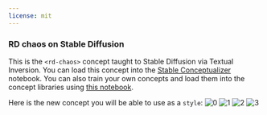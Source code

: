 ```yaml
---
license: mit
---
```

### RD chaos on Stable Diffusion
This is the `<rd-chaos>` concept taught to Stable Diffusion via Textual Inversion. You can load this concept into the [Stable Conceptualizer](https://colab.research.google.com/github/huggingface/notebooks/blob/main/diffusers/stable_conceptualizer_inference.ipynb) notebook. You can also train your own concepts and load them into the concept libraries using [this notebook](https://colab.research.google.com/github/huggingface/notebooks/blob/main/diffusers/sd_textual_inversion_training.ipynb).

Here is the new concept you will be able to use as a `style`:
![<rd-chaos> 0](https://huggingface.co/sd-concepts-library/rd-chaos/resolve/main/concept_images/3.jpeg)
![<rd-chaos> 1](https://huggingface.co/sd-concepts-library/rd-chaos/resolve/main/concept_images/0.jpeg)
![<rd-chaos> 2](https://huggingface.co/sd-concepts-library/rd-chaos/resolve/main/concept_images/1.jpeg)
![<rd-chaos> 3](https://huggingface.co/sd-concepts-library/rd-chaos/resolve/main/concept_images/2.jpeg)

